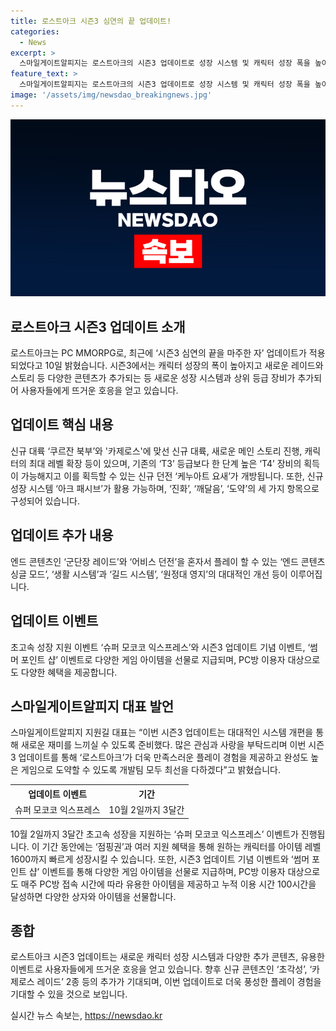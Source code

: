 ```yaml
---
title: 로스트아크 시즌3 심연의 끝 업데이트!
categories:
  - News
excerpt: >
  스마일게이트알피지는 로스트아크의 시즌3 업데이트로 성장 시스템 및 캐릭터 성장 폭을 높이고, 새로운 레이드와 스토리 등의 다양한 콘텐츠를 추가하였다. 또한 신규 던전과 성장 시스템인 아크 패시브의 도입, 싱글 모드 레이드 등의 편의성을 높이기 위한 시스템도 개선했다. 더불어 초고속 성장 지원 이벤트와 다양한 이벤트도 진행 중이며, 대표는 향후 로스트아크가 더욱 만족스러운 플레이 경험을 제공하기 위해 최선을 다할 것이라 밝혔다.
feature_text: >
  스마일게이트알피지는 로스트아크의 시즌3 업데이트로 성장 시스템 및 캐릭터 성장 폭을 높이고, 새로운 레이드와 스토리 등의 다양한 콘텐츠를 추가하였다. 또한 신규 던전과 성장 시스템인 아크 패시브의 도입, 싱글 모드 레이드 등의 편의성을 높이기 위한 시스템도 개선했다. 더불어 초고속 성장 지원 이벤트와 다양한 이벤트도 진행 중이며, 대표는 향후 로스트아크가 더욱 만족스러운 플레이 경험을 제공하기 위해 최선을 다할 것이라 밝혔다.
image: '/assets/img/newsdao_breakingnews.jpg'
---
```


<p><img src="/assets/img/newsdao_breakingnews.jpg" alt="ontimetimes 속보" /></p>

<h2 data-ke-size="size26">로스트아크 시즌3 업데이트 소개</h2>

<p data-ke-size="size16">로스트아크는 PC MMORPG로, 최근에 ‘시즌3 심연의 끝을 마주한 자’ 업데이트가 적용되었다고 10일 밝혔습니다. 시즌3에서는 캐릭터 성장의 폭이 높아지고 새로운 레이드와 스토리 등 다양한 콘텐츠가 추가되는 등 새로운 성장 시스템과 상위 등급 장비가 추가되어 사용자들에게 뜨거운 호응을 얻고 있습니다.</p>

<h2 data-ke-size="size26">업데이트 핵심 내용</h2>

<p data-ke-size="size16">신규 대륙 ‘쿠르잔 북부’와 '카제로스'에 맞선 신규 대륙, 새로운 메인 스토리 진행, 캐릭터의 최대 레벨 확장 등이 있으며, 기존의 ‘T3’ 등급보다 한 단계 높은 ‘T4’ 장비의 획득이 가능해지고 이를 획득할 수 있는 신규 던전 ‘케누아트 요새’가 개방됩니다. 또한, 신규 성장 시스템 ‘아크 패시브’가 활용 가능하며, ‘진화’, ‘깨달음’, ‘도약’의 세 가지 항목으로 구성되어 있습니다.</p>

<h2 data-ke-size="size26">업데이트 추가 내용</h2>

<p data-ke-size="size16">엔드 콘텐츠인 ‘군단장 레이드’와 ‘어비스 던전’을 혼자서 플레이 할 수 있는 ‘엔드 콘텐츠 싱글 모드’, ‘생활 시스템’과 ‘길드 시스템’, ‘원정대 영지’의 대대적인 개선 등이 이루어집니다.</p>

<h2 data-ke-size="size26">업데이트 이벤트</h2>

<p data-ke-size="size16">초고속 성장 지원 이벤트 ‘슈퍼 모코코 익스프레스’와 시즌3 업데이트 기념 이벤트, ‘썸머 포인트 샵’ 이벤트로 다양한 게임 아이템을 선물로 지급되며, PC방 이용자 대상으로도 다양한 혜택을 제공합니다.</p>

<h2 data-ke-size="size26">스마일게이트알피지 대표 발언</h2>

<p data-ke-size="size16">스마일게이트알피지 지원길 대표는 “이번 시즌3 업데이트는 대대적인 시스템 개편을 통해 새로운 재미를 느끼실 수 있도록 준비했다. 많은 관심과 사랑을 부탁드리며 이번 시즌3 업데이트를 통해 ‘로스트아크’가 더욱 만족스러운 플레이 경험을 제공하고 완성도 높은 게임으로 도약할 수 있도록 개발팀 모두 최선을 다하겠다”고 밝혔습니다.</p>

<table>
  <tr>
    <th>업데이트 이벤트</th>
    <th>기간</th>
  </tr>
  <tr>
    <td>슈퍼 모코코 익스프레스</td>
    <td>10월 2일까지 3달간</td>
  </tr>
</table>

<p data-ke-size="size16">10월 2일까지 3달간 초고속 성장을 지원하는 ‘슈퍼 모코코 익스프레스’ 이벤트가 진행됩니다. 이 기간 동안에는 ‘점핑권’과 여러 지원 혜택을 통해 원하는 캐릭터를 아이템 레벨 1600까지 빠르게 성장시킬 수 있습니다. 또한, 시즌3 업데이트 기념 이벤트와 ‘썸머 포인트 샵’ 이벤트를 통해 다양한 게임 아이템을 선물로 지급하며, PC방 이용자 대상으로도 매주 PC방 접속 시간에 따라 유용한 아이템을 제공하고 누적 이용 시간 100시간을 달성하면 다양한 상자와 아이템을 선물합니다.</p>

<h2 data-ke-size="size26">종합</h2>

<p data-ke-size="size16">로스트아크 시즌3 업데이트는 새로운 캐릭터 성장 시스템과 다양한 추가 콘텐츠, 유용한 이벤트로 사용자들에게 뜨거운 호응을 얻고 있습니다. 향후 신규 콘텐츠인 ‘초각성’, ‘카제로스 레이드’ 2종 등의 추가가 기대되며, 이번 업데이트로 더욱 풍성한 플레이 경험을 기대할 수 있을 것으로 보입니다.</p>
실시간 뉴스 속보는, <a href="https://newsdao.kr" rel="dofollow">https://newsdao.kr</a>


